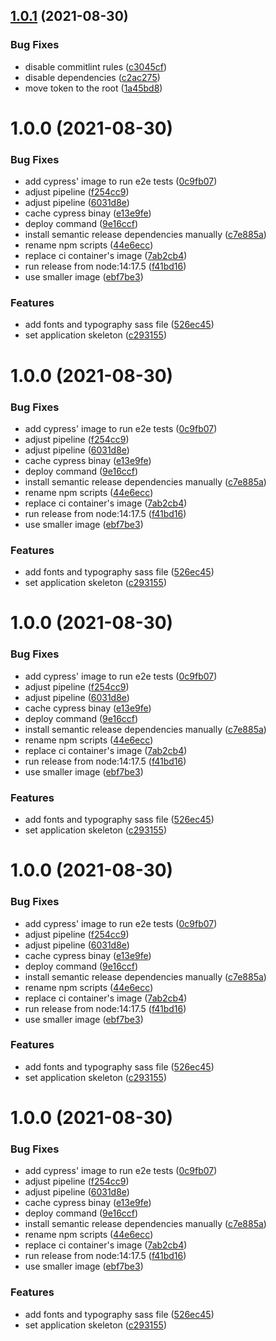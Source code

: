 ## [1.0.1](https://gitlab.com/firmino.changani/coingecko-defi-copycat-vue/compare/v1.0.0...v1.0.1) (2021-08-30)


### Bug Fixes

* disable commitlint rules ([c3045cf](https://gitlab.com/firmino.changani/coingecko-defi-copycat-vue/commit/c3045cfaaaa9ac2fe62d27841c8af6b1374200c4))
* disable dependencies ([c2ac275](https://gitlab.com/firmino.changani/coingecko-defi-copycat-vue/commit/c2ac275afda8d1b3db46e0640253a716da0dfac3))
* move token to the root ([1a45bd8](https://gitlab.com/firmino.changani/coingecko-defi-copycat-vue/commit/1a45bd82054694ff718426344d2408fd6b51d537))

# 1.0.0 (2021-08-30)


### Bug Fixes

* add cypress' image to run e2e tests ([0c9fb07](https://gitlab.com/firmino.changani/coingecko-defi-copycat-vue/commit/0c9fb07acfdb5fad041c8705bc0fafe6ccab986b))
* adjust pipeline ([f254cc9](https://gitlab.com/firmino.changani/coingecko-defi-copycat-vue/commit/f254cc972bd651ed51d9bbb3bf9fc13187b14498))
* adjust pipeline ([6031d8e](https://gitlab.com/firmino.changani/coingecko-defi-copycat-vue/commit/6031d8ed582c239391b30767559a0fa0463ec01b))
* cache cypress binay ([e13e9fe](https://gitlab.com/firmino.changani/coingecko-defi-copycat-vue/commit/e13e9fe404f77da065fb42011fffe6c116c25683))
* deploy command ([9e16ccf](https://gitlab.com/firmino.changani/coingecko-defi-copycat-vue/commit/9e16ccf65c81f6b8f3b6eb23ec6e0969f5218fee))
* install semantic release dependencies manually ([c7e885a](https://gitlab.com/firmino.changani/coingecko-defi-copycat-vue/commit/c7e885ad91a9f8af617e4a0bb4735bbac9b4170d))
* rename npm scripts ([44e6ecc](https://gitlab.com/firmino.changani/coingecko-defi-copycat-vue/commit/44e6ecc3c530acd39fd9192603c4fbd42793ecb6))
* replace ci container's image ([7ab2cb4](https://gitlab.com/firmino.changani/coingecko-defi-copycat-vue/commit/7ab2cb4c7efc7cd8dbd41aaa7983c22ed10f7b5e))
* run release from node:14:17.5 ([f41bd16](https://gitlab.com/firmino.changani/coingecko-defi-copycat-vue/commit/f41bd1634dcecbbee12c3a5839f3ba5a63ece840))
* use smaller image ([ebf7be3](https://gitlab.com/firmino.changani/coingecko-defi-copycat-vue/commit/ebf7be3d7e7afe18003ee94dd8f5412cd6e4809f))


### Features

* add fonts and typography sass file ([526ec45](https://gitlab.com/firmino.changani/coingecko-defi-copycat-vue/commit/526ec459680e93b88aecbf12dd8cef5854db62fb))
* set application skeleton ([c293155](https://gitlab.com/firmino.changani/coingecko-defi-copycat-vue/commit/c293155f5518a51dcb5d4de433c7a8a90bee15fa))

# 1.0.0 (2021-08-30)


### Bug Fixes

* add cypress' image to run e2e tests ([0c9fb07](https://gitlab.com/firmino.changani/coingecko-defi-copycat-vue/commit/0c9fb07acfdb5fad041c8705bc0fafe6ccab986b))
* adjust pipeline ([f254cc9](https://gitlab.com/firmino.changani/coingecko-defi-copycat-vue/commit/f254cc972bd651ed51d9bbb3bf9fc13187b14498))
* adjust pipeline ([6031d8e](https://gitlab.com/firmino.changani/coingecko-defi-copycat-vue/commit/6031d8ed582c239391b30767559a0fa0463ec01b))
* cache cypress binay ([e13e9fe](https://gitlab.com/firmino.changani/coingecko-defi-copycat-vue/commit/e13e9fe404f77da065fb42011fffe6c116c25683))
* deploy command ([9e16ccf](https://gitlab.com/firmino.changani/coingecko-defi-copycat-vue/commit/9e16ccf65c81f6b8f3b6eb23ec6e0969f5218fee))
* install semantic release dependencies manually ([c7e885a](https://gitlab.com/firmino.changani/coingecko-defi-copycat-vue/commit/c7e885ad91a9f8af617e4a0bb4735bbac9b4170d))
* rename npm scripts ([44e6ecc](https://gitlab.com/firmino.changani/coingecko-defi-copycat-vue/commit/44e6ecc3c530acd39fd9192603c4fbd42793ecb6))
* replace ci container's image ([7ab2cb4](https://gitlab.com/firmino.changani/coingecko-defi-copycat-vue/commit/7ab2cb4c7efc7cd8dbd41aaa7983c22ed10f7b5e))
* run release from node:14:17.5 ([f41bd16](https://gitlab.com/firmino.changani/coingecko-defi-copycat-vue/commit/f41bd1634dcecbbee12c3a5839f3ba5a63ece840))
* use smaller image ([ebf7be3](https://gitlab.com/firmino.changani/coingecko-defi-copycat-vue/commit/ebf7be3d7e7afe18003ee94dd8f5412cd6e4809f))


### Features

* add fonts and typography sass file ([526ec45](https://gitlab.com/firmino.changani/coingecko-defi-copycat-vue/commit/526ec459680e93b88aecbf12dd8cef5854db62fb))
* set application skeleton ([c293155](https://gitlab.com/firmino.changani/coingecko-defi-copycat-vue/commit/c293155f5518a51dcb5d4de433c7a8a90bee15fa))

# 1.0.0 (2021-08-30)


### Bug Fixes

* add cypress' image to run e2e tests ([0c9fb07](https://gitlab.com/firmino.changani/coingecko-defi-copycat-vue/commit/0c9fb07acfdb5fad041c8705bc0fafe6ccab986b))
* adjust pipeline ([f254cc9](https://gitlab.com/firmino.changani/coingecko-defi-copycat-vue/commit/f254cc972bd651ed51d9bbb3bf9fc13187b14498))
* adjust pipeline ([6031d8e](https://gitlab.com/firmino.changani/coingecko-defi-copycat-vue/commit/6031d8ed582c239391b30767559a0fa0463ec01b))
* cache cypress binay ([e13e9fe](https://gitlab.com/firmino.changani/coingecko-defi-copycat-vue/commit/e13e9fe404f77da065fb42011fffe6c116c25683))
* deploy command ([9e16ccf](https://gitlab.com/firmino.changani/coingecko-defi-copycat-vue/commit/9e16ccf65c81f6b8f3b6eb23ec6e0969f5218fee))
* install semantic release dependencies manually ([c7e885a](https://gitlab.com/firmino.changani/coingecko-defi-copycat-vue/commit/c7e885ad91a9f8af617e4a0bb4735bbac9b4170d))
* rename npm scripts ([44e6ecc](https://gitlab.com/firmino.changani/coingecko-defi-copycat-vue/commit/44e6ecc3c530acd39fd9192603c4fbd42793ecb6))
* replace ci container's image ([7ab2cb4](https://gitlab.com/firmino.changani/coingecko-defi-copycat-vue/commit/7ab2cb4c7efc7cd8dbd41aaa7983c22ed10f7b5e))
* run release from node:14:17.5 ([f41bd16](https://gitlab.com/firmino.changani/coingecko-defi-copycat-vue/commit/f41bd1634dcecbbee12c3a5839f3ba5a63ece840))
* use smaller image ([ebf7be3](https://gitlab.com/firmino.changani/coingecko-defi-copycat-vue/commit/ebf7be3d7e7afe18003ee94dd8f5412cd6e4809f))


### Features

* add fonts and typography sass file ([526ec45](https://gitlab.com/firmino.changani/coingecko-defi-copycat-vue/commit/526ec459680e93b88aecbf12dd8cef5854db62fb))
* set application skeleton ([c293155](https://gitlab.com/firmino.changani/coingecko-defi-copycat-vue/commit/c293155f5518a51dcb5d4de433c7a8a90bee15fa))

# 1.0.0 (2021-08-30)


### Bug Fixes

* add cypress' image to run e2e tests ([0c9fb07](https://gitlab.com/firmino.changani/coingecko-defi-copycat-vue/commit/0c9fb07acfdb5fad041c8705bc0fafe6ccab986b))
* adjust pipeline ([f254cc9](https://gitlab.com/firmino.changani/coingecko-defi-copycat-vue/commit/f254cc972bd651ed51d9bbb3bf9fc13187b14498))
* adjust pipeline ([6031d8e](https://gitlab.com/firmino.changani/coingecko-defi-copycat-vue/commit/6031d8ed582c239391b30767559a0fa0463ec01b))
* cache cypress binay ([e13e9fe](https://gitlab.com/firmino.changani/coingecko-defi-copycat-vue/commit/e13e9fe404f77da065fb42011fffe6c116c25683))
* deploy command ([9e16ccf](https://gitlab.com/firmino.changani/coingecko-defi-copycat-vue/commit/9e16ccf65c81f6b8f3b6eb23ec6e0969f5218fee))
* install semantic release dependencies manually ([c7e885a](https://gitlab.com/firmino.changani/coingecko-defi-copycat-vue/commit/c7e885ad91a9f8af617e4a0bb4735bbac9b4170d))
* rename npm scripts ([44e6ecc](https://gitlab.com/firmino.changani/coingecko-defi-copycat-vue/commit/44e6ecc3c530acd39fd9192603c4fbd42793ecb6))
* replace ci container's image ([7ab2cb4](https://gitlab.com/firmino.changani/coingecko-defi-copycat-vue/commit/7ab2cb4c7efc7cd8dbd41aaa7983c22ed10f7b5e))
* run release from node:14:17.5 ([f41bd16](https://gitlab.com/firmino.changani/coingecko-defi-copycat-vue/commit/f41bd1634dcecbbee12c3a5839f3ba5a63ece840))
* use smaller image ([ebf7be3](https://gitlab.com/firmino.changani/coingecko-defi-copycat-vue/commit/ebf7be3d7e7afe18003ee94dd8f5412cd6e4809f))


### Features

* add fonts and typography sass file ([526ec45](https://gitlab.com/firmino.changani/coingecko-defi-copycat-vue/commit/526ec459680e93b88aecbf12dd8cef5854db62fb))
* set application skeleton ([c293155](https://gitlab.com/firmino.changani/coingecko-defi-copycat-vue/commit/c293155f5518a51dcb5d4de433c7a8a90bee15fa))

# 1.0.0 (2021-08-30)


### Bug Fixes

* add cypress' image to run e2e tests ([0c9fb07](https://gitlab.com/firmino.changani/coingecko-defi-copycat-vue/commit/0c9fb07acfdb5fad041c8705bc0fafe6ccab986b))
* adjust pipeline ([f254cc9](https://gitlab.com/firmino.changani/coingecko-defi-copycat-vue/commit/f254cc972bd651ed51d9bbb3bf9fc13187b14498))
* adjust pipeline ([6031d8e](https://gitlab.com/firmino.changani/coingecko-defi-copycat-vue/commit/6031d8ed582c239391b30767559a0fa0463ec01b))
* cache cypress binay ([e13e9fe](https://gitlab.com/firmino.changani/coingecko-defi-copycat-vue/commit/e13e9fe404f77da065fb42011fffe6c116c25683))
* deploy command ([9e16ccf](https://gitlab.com/firmino.changani/coingecko-defi-copycat-vue/commit/9e16ccf65c81f6b8f3b6eb23ec6e0969f5218fee))
* install semantic release dependencies manually ([c7e885a](https://gitlab.com/firmino.changani/coingecko-defi-copycat-vue/commit/c7e885ad91a9f8af617e4a0bb4735bbac9b4170d))
* rename npm scripts ([44e6ecc](https://gitlab.com/firmino.changani/coingecko-defi-copycat-vue/commit/44e6ecc3c530acd39fd9192603c4fbd42793ecb6))
* replace ci container's image ([7ab2cb4](https://gitlab.com/firmino.changani/coingecko-defi-copycat-vue/commit/7ab2cb4c7efc7cd8dbd41aaa7983c22ed10f7b5e))
* run release from node:14:17.5 ([f41bd16](https://gitlab.com/firmino.changani/coingecko-defi-copycat-vue/commit/f41bd1634dcecbbee12c3a5839f3ba5a63ece840))
* use smaller image ([ebf7be3](https://gitlab.com/firmino.changani/coingecko-defi-copycat-vue/commit/ebf7be3d7e7afe18003ee94dd8f5412cd6e4809f))


### Features

* add fonts and typography sass file ([526ec45](https://gitlab.com/firmino.changani/coingecko-defi-copycat-vue/commit/526ec459680e93b88aecbf12dd8cef5854db62fb))
* set application skeleton ([c293155](https://gitlab.com/firmino.changani/coingecko-defi-copycat-vue/commit/c293155f5518a51dcb5d4de433c7a8a90bee15fa))
